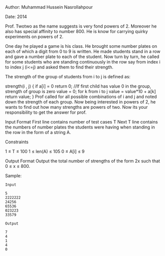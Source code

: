 Author: Muhammad Hussein Nasrollahpour

Date: 2014

Prof. Twotwo as the name suggests is very fond powers of 2. Moreover he also has special affinity to number 800. He is know for carrying quirky experiments on powers of 2.

One day he played a game is his class. He brought some number plates on each of which a digit from 0 to 9 is written. He made students stand in a row and gave a number plate to each of the student. Now turn by turn, he called for some students who are standing continuously in the row say from index i to index j (i<=j) and asked them to find their strength.

The strength of the group of students from i to j is defined as:

strength(i , j)
{
    if a[i] = 0
        return 0; //If first child has value 0 in the group, strength of group is zero
    value = 0;
    for k from i to j
	    value = value*10 + a[k]
    return value;
}
Prof called for all possible combinations of i and j and noted down the strength of each group. Now being interested in powers of 2, he wants to find out how many strengths are powers of two. Now its your responsibility to get the answer for prof.

Input Format
First line contains number of test cases T
Next T line contains the numbers of number plates the students were having when standing in the row in the form of a string A.

Constraints

1 ≤ T ≤ 100
1 ≤ len(A) ≤ 105
0 ≤ A[i] ≤ 9

Output Format
Output the total number of strengths of the form 2x such that 0 ≤ x ≤ 800.

Sample:

    Input

    5
    2222222
    24256
    65536
    023223
    33579

    Output

    7
    4
    1
    4
    0
